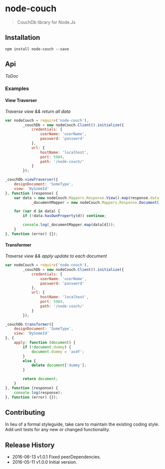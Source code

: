 # node-couch

> CouchDb library for Node.Js

## Installation
```shell
npm install node-couch --save
```

## Api
_ToDoc_

### Examples

#### View Traverser
_Traverse view && return all data_

```js
var nodeCouch = require('node-couch'),
		_couchDb = new nodeCouch.Client().initialize({
			credentials: {
				userName: 'userName',
				password: 'password'
			},
			url: {
				hostName: 'localhost',
				port: 5984,
				path: '/node-couch/'
			}
		});

_couchDb.viewTraverser({
	designDocument: 'SomeType',
	view: 'BySomeId'
}, function (response) {
	var data = new nodeCouch.Mappers.Response.View().map(response.data),
            _documentMapper = new nodeCouch.Mappers.Response.Document();

    for (var d in data) {
        if (!data.hasOwnProperty(d)) continue;

        console.log(_documentMapper.map(data[d]));
    }
}, function (error) {});
```

#### Transformer
_Traverse view && apply update to each document_

```js
var nodeCouch = require('node-couch'),
		_couchDb = new nodeCouch.Client().initialize({
			credentials: {
				userName: 'userName',
				password: 'password'
			},
			url: {
				hostName: 'localhost',
				port: 5984,
				path: '/node-couch/'
			}
		});

_couchDb.transformer({
	designDocument: 'SomeType',
	view: 'BySomeId'
}, {
	apply: function (document) {
        if (!document.dummy) {
            document.dummy = 'asdf';
        }
        else {
            delete document['dummy'];
        }

		return document;
	}
}, function (response) {
	console.log(response);
}, function (error) {});
```

## Contributing
In lieu of a formal styleguide, take care to maintain the existing coding style. Add unit tests for any new or changed functionality.

## Release History

 * 2016-06-13   v1.0.1   Fixed peerDependencies.
 * 2016-05-11   v1.0.0   Initial version.
